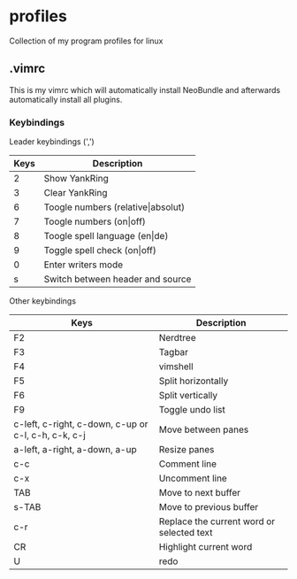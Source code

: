 # profiles
Collection of my program profiles for linux

## .vimrc

This is my vimrc which will automatically install NeoBundle and afterwards automatically install all plugins.

### Keybindings

Leader keybindings (',')

Keys | Description
-----|------------
2 | Show YankRing
3 | Clear YankRing
6 | Toogle numbers (relative\|absolut)
7 | Toogle numbers (on\|off)
8 | Toogle spell language (en\|de)
9 | Toggle spell check (on\|off)
0 | Enter writers mode
s | Switch between header and source

Other keybindings

Keys | Description
-----|--------------
F2 | Nerdtree
F3 | Tagbar
F4 | vimshell
F5 | Split horizontally
F6 | Split vertically
F9 | Toggle undo list
c-left, c-right, c-down, c-up or c-l, c-h, c-k, c-j | Move between panes
a-left, a-right, a-down, a-up | Resize panes
c-c | Comment line
c-x | Uncomment line
TAB | Move to next buffer
s-TAB | Move to previous buffer
c-r | Replace the current word or selected text
CR | Highlight current word
U | redo
